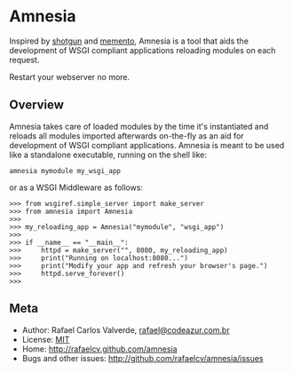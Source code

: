 Amnesia
=======

Inspired by [shotgun](http://github.com/rtomayko/shotgun) and [memento](http://pypi.python.org/pypi/memento/0.2), Amnesia is a tool that aids the development of WSGI compliant applications reloading modules on each request.

Restart your webserver no more.

Overview
--------
Amnesia takes care of loaded modules by the time it's instantiated and reloads all modules imported afterwards on-the-fly as an aid for development of WSGI compliant applications.
Amnesia is meant to be used like a standalone executable, running on the shell like:

    amnesia mymodule my_wsgi_app

or as a WSGI Middleware as follows:

    >>> from wsgiref.simple_server import make_server
    >>> from amnesia import Amnesia
    >>> 
    >>> my_reloading_app = Amnesia("mymodule", "wsgi_app")
    >>> 
    >>> if __name__ == "__main__":
    >>>     httpd = make_server("", 8080, my_reloading_app)
    >>>     print("Running on localhost:8080...")
    >>>     print("Modify your app and refresh your browser's page.")
    >>>     httpd.serve_forever()
    >>> 


Meta
------
* Author: Rafael Carlos Valverde, rafael@codeazur.com.br
* License: [MIT](http://www.opensource.org/licenses/mit-license.php)
* Home: http://rafaelcv.github.com/amnesia
* Bugs and other issues: http://github.com/rafaelcv/amnesia/issues
